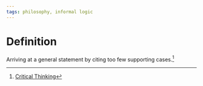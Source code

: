 ```yaml
---
tags: philosophy, informal logic
---
```


# Definition

Arriving at a general statement by citing too few supporting cases.[^1]

[^1]: [Critical Thinking](zotero://open-pdf/library/items/UD4ABYRU?page=421)
